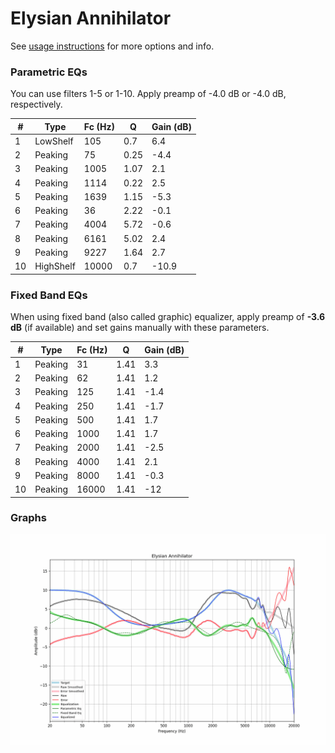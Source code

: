 # Elysian Annihilator
See [usage instructions](https://github.com/jaakkopasanen/AutoEq#usage) for more options and info.

### Parametric EQs
You can use filters 1-5 or 1-10. Apply preamp of -4.0 dB or -4.0 dB, respectively.

|   # | Type      |   Fc (Hz) |    Q |   Gain (dB) |
|-----|-----------|-----------|------|-------------|
|   1 | LowShelf  |       105 | 0.7  |         6.4 |
|   2 | Peaking   |        75 | 0.25 |        -4.4 |
|   3 | Peaking   |      1005 | 1.07 |         2.1 |
|   4 | Peaking   |      1114 | 0.22 |         2.5 |
|   5 | Peaking   |      1639 | 1.15 |        -5.3 |
|   6 | Peaking   |        36 | 2.22 |        -0.1 |
|   7 | Peaking   |      4004 | 5.72 |        -0.6 |
|   8 | Peaking   |      6161 | 5.02 |         2.4 |
|   9 | Peaking   |      9227 | 1.64 |         2.7 |
|  10 | HighShelf |     10000 | 0.7  |       -10.9 |

### Fixed Band EQs
When using fixed band (also called graphic) equalizer, apply preamp of **-3.6 dB** (if available) and set gains manually with these parameters.

|   # | Type    |   Fc (Hz) |    Q |   Gain (dB) |
|-----|---------|-----------|------|-------------|
|   1 | Peaking |        31 | 1.41 |         3.3 |
|   2 | Peaking |        62 | 1.41 |         1.2 |
|   3 | Peaking |       125 | 1.41 |        -1.4 |
|   4 | Peaking |       250 | 1.41 |        -1.7 |
|   5 | Peaking |       500 | 1.41 |         1.7 |
|   6 | Peaking |      1000 | 1.41 |         1.7 |
|   7 | Peaking |      2000 | 1.41 |        -2.5 |
|   8 | Peaking |      4000 | 1.41 |         2.1 |
|   9 | Peaking |      8000 | 1.41 |        -0.3 |
|  10 | Peaking |     16000 | 1.41 |       -12   |

### Graphs
![](./Elysian%20Annihilator.png)
